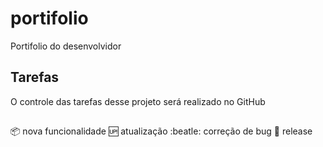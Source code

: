 # portifolio
Portifolio do desenvolvidor

## Tarefas

O controle das tarefas desse projeto será realizado no GitHub

##


:package: nova funcionalidade
:up: atualização
:beatle: correção de bug
:checkered_flag: release
